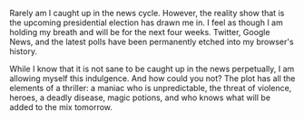 Rarely am I caught up in the news cycle. However, the reality show that is the upcoming presidential election has drawn me in. I feel as though I am holding my breath and will be for the next four weeks. Twitter, Google News, and the latest polls have been permanently etched into my browser's history.

While I know that it is not sane to be caught up in the news perpetually, I am allowing myself this indulgence. And how could you not? The plot has all the elements of a thriller: a maniac who is unpredictable, the threat of violence, heroes, a deadly disease, magic potions, and who knows what will be added to the mix tomorrow.
